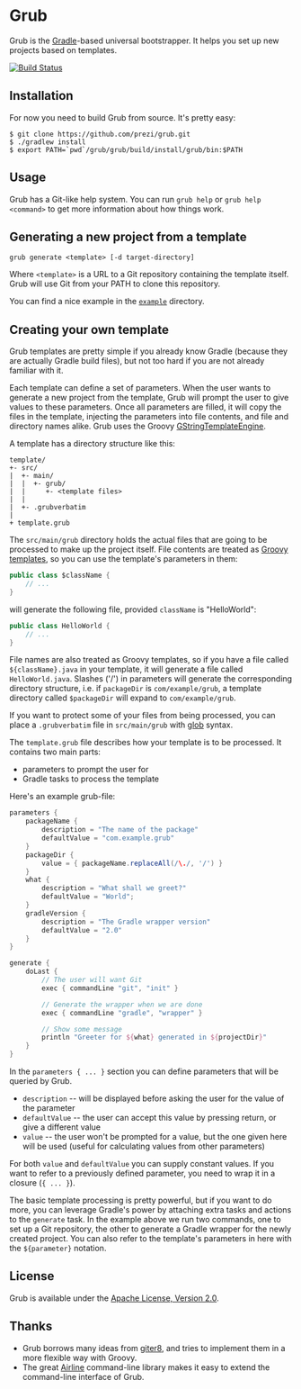 Grub
====

Grub is the [Gradle](http://gradle.org)-based universal bootstrapper. It helps you set up new projects based on templates.

[![Build Status](https://travis-ci.org/prezi/grub.svg?branch=master)](https://travis-ci.org/prezi/grub)

## Installation

For now you need to build Grub from source. It's pretty easy:

```text
$ git clone https://github.com/prezi/grub.git
$ ./gradlew install
$ export PATH=`pwd`/grub/grub/build/install/grub/bin:$PATH
```


## Usage

Grub has a Git-like help system. You can run `grub help` or `grub help <command>` to get more information about how things work.

## Generating a new project from a template

	grub generate <template> [-d target-directory]

Where `<template>` is a URL to a Git repository containing the template itself. Grub will use Git from your PATH to clone this repository.

You can find a nice example in the [`example`](example) directory.


## Creating your own template

Grub templates are pretty simple if you already know Gradle (because they are actually Gradle build files), but not too hard if you are not already familiar with it.

Each template can define a set of parameters. When the user wants to generate a new project from the template, Grub will prompt the user to give values to these parameters. Once all parameters are filled, it will copy the files in the template, injecting the parameters into file contents, and file and directory names alike. Grub uses the Groovy [GStringTemplateEngine](http://groovy.codehaus.org/Groovy+Templates#GroovyTemplates-GStringTemplateEngine).

A template has a directory structure like this:

```text
template/
+- src/
|  +- main/
|  |  +- grub/
|  |     +- <template files>
|  |
|  +- .grubverbatim
|
+ template.grub
```

The `src/main/grub` directory holds the actual files that are going to be processed to make up the project itself. File contents are treated as [Groovy templates](http://groovy.codehaus.org/Groovy+Templates#GroovyTemplates-GStringTemplateEngine), so you can use the template's parameters in them:

```java
public class $className {
	// ...
}
```

will generate the following file, provided `className` is "HelloWorld":

```java
public class HelloWorld {
	// ...
}
```

File names are also treated as Groovy templates, so if you have a file called `${className}.java` in your template, it will generate a file called `HelloWorld.java`. Slashes ('/') in parameters will generate the corresponding directory structure, i.e. if `packageDir` is `com/example/grub`, a template directory called `$packageDir` will expand to `com/example/grub`.

If you want to protect some of your files from being processed, you can place a `.grubverbatim` file in `src/main/grub` with [glob](http://unixhelp.ed.ac.uk/CGI/man-cgi?glob+7) syntax. 

The `template.grub` file describes how your template is to be processed. It contains two main parts:

* parameters to prompt the user for
* Gradle tasks to process the template

Here's an example grub-file:

```groovy
parameters {
	packageName {
		description = "The name of the package"
		defaultValue = "com.example.grub"
	}
	packageDir {
		value = { packageName.replaceAll(/\./, '/') }
	}
	what {
		description = "What shall we greet?"
		defaultValue = "World";
	}
	gradleVersion {
		description = "The Gradle wrapper version"
		defaultValue = "2.0"
	}
}

generate {
	doLast {
		// The user will want Git
		exec { commandLine "git", "init" }

		// Generate the wrapper when we are done
		exec { commandLine "gradle", "wrapper" }

		// Show some message
		println "Greeter for ${what} generated in ${projectDir}"
	}
}
```

In the `parameters { ... }` section you can define parameters that will be queried by Grub.

* `description` -- will be displayed before asking the user for the value of the parameter
* `defaultValue` -- the user can accept this value by pressing return, or give a different value
* `value` -- the user won't be prompted for a value, but the one given here will be used (useful for calculating values from other parameters)

For both `value` and `defaultValue` you can supply constant values. If you want to refer to a previously defined parameter, you need to wrap it in a closure (`{ ... }`).

The basic template processing is pretty powerful, but if you want to do more, you can leverage Gradle's power by attaching extra tasks and actions to the `generate` task. In the example above we run two commands, one to set up a Git repository, the other to generate a Gradle wrapper for the newly created project. You can also refer to the template's parameters in here with the `${parameter}` notation.

## License

Grub is available under the [Apache License, Version 2.0](http://www.apache.org/licenses/LICENSE-2.0.html).

## Thanks

* Grub borrows many ideas from [giter8](https://github.com/n8han/giter8), and tries to implement them in a more flexible way with Groovy.
* The great [Airline](https://github.com/airlift/airline) command-line library makes it easy to extend the command-line interface of Grub.

